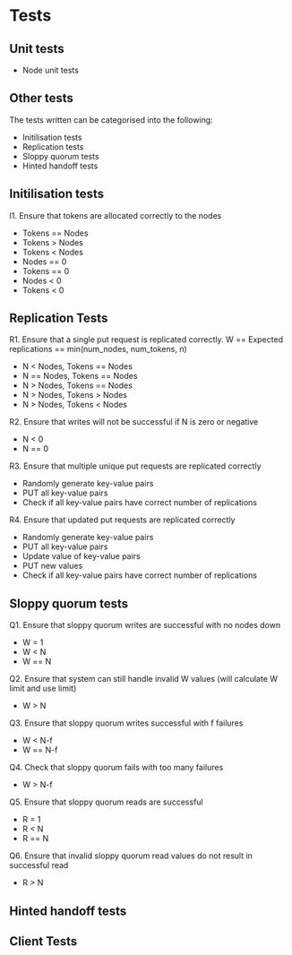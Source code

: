 # Tests
## Unit tests
- Node unit tests

## Other tests
The tests written can be categorised into the following:
- Initilisation tests
- Replication tests
- Sloppy quorum tests
- Hinted handoff tests

## Initilisation tests
I1. Ensure that tokens are allocated correctly to the nodes
- Tokens == Nodes
- Tokens > Nodes
- Tokens < Nodes
- Nodes == 0
- Tokens == 0
- Nodes < 0
- Tokens < 0

## Replication Tests
R1. Ensure that a single put request is replicated correctly. W == Expected replications == min(num_nodes, num_tokens, n)
- N < Nodes, Tokens == Nodes
- N == Nodes, Tokens == Nodes
- N > Nodes, Tokens == Nodes
- N > Nodes, Tokens > Nodes
- N > Nodes, Tokens < Nodes
  
R2. Ensure that writes will not be successful if N is zero or negative
- N < 0
- N == 0 

R3. Ensure that multiple unique put requests are replicated correctly
- Randomly generate key-value pairs
- PUT all key-value pairs
- Check if all key-value pairs have correct number of replications

R4. Ensure that updated put requests are replicated correctly
- Randomly generate key-value pairs
- PUT all key-value pairs
- Update value of key-value pairs
- PUT new values
- Check if all key-value pairs have correct number of replications

## Sloppy quorum tests
Q1. Ensure that sloppy quorum writes are successful with no nodes down
- W = 1
- W < N
- W == N

Q2. Ensure that system can still handle invalid W values (will calculate W limit and use limit)
- W > N

Q3. Ensure that sloppy quorum writes successful with f failures
- W < N-f
- W == N-f

Q4. Check that sloppy quorum fails with too many failures
- W > N-f

Q5. Ensure that sloppy quorum reads are successful
- R = 1
- R < N
- R == N

Q6. Ensure that invalid sloppy quorum read values do not result in successful read
- R > N

## Hinted handoff tests
## Client Tests